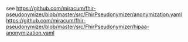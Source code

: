 see
https://github.com/miracum/fhir-pseudonymizer/blob/master/src/FhirPseudonymizer/anonymization.yaml
https://github.com/miracum/fhir-pseudonymizer/blob/master/src/FhirPseudonymizer/hipaa-anonymization.yaml
